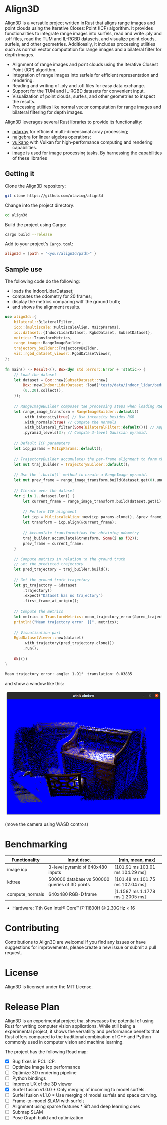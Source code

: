 # Align3D

Align3D is a versatile project written in Rust that aligns range images and point clouds using the Iterative Closest Point (ICP) algorithm.
It provides functionalities to integrate range images into surfels, read and write .ply and .off files, read the TUM and IL-RGBD datasets, and visualize point clouds, surfels, and other geometries. 
Additionally, it includes processing utilities such as normal vector computation for range images and a bilateral filter for depth images.

* Alignment of range images and point clouds using the Iterative Closest Point (ICP) algorithm.
* Integration of range images into surfels for efficient representation and rendering.
* Reading and writing of .ply and .off files for easy data exchange.
* Support for the TUM and IL-RGBD datasets for convenient input.
* Visualization of point clouds, surfels, and other geometries to inspect the results.
* Processing utilities like normal vector computation for range images and bilateral filtering for depth images.

Align3D leverages several Rust libraries to provide its functionality:

* [ndarray](https://github.com/rust-ndarray/ndarray) for efficient multi-dimensional array processing;
* [nalgebra](https://nalgebra.org/) for linear algebra operations;
* [vulkano](https://vulkano.rs/) with Vulkan for high-performance computing and rendering capabilities.
* [image](https://github.com/image-rs/image) is used for image processing tasks. By harnessing the capabilities of these libraries

## Getting it

Clone the Align3D repository:

```bash
git clone https://github.com/otaviog/align3d
```
Change into the project directory:

```bash
cd align3d
```

Build the project using Cargo:

```bash
cargo build --release
```

Add to your project's `Cargo.toml`:

```toml
align3d = {path = "<your/align3d/path>" }
```

## Sample use

The following code do the following:

* loads the IndoorLidarDataset;
* computes the odometry for 20 frames;
* display the metrics comparing with the ground truth;
* and shows the alignment results.

```rust
use align3d::{
    bilateral::BilateralFilter,
    icp::{multiscale::MultiscaleAlign, MsIcpParams},
    io::dataset::{IndoorLidarDataset, RgbdDataset, SubsetDataset},
    metrics::TransformMetrics,
    range_image::RangeImageBuilder,
    trajectory_builder::TrajectoryBuilder,
    viz::rgbd_dataset_viewer::RgbdDatasetViewer,
};

fn main() -> Result<(), Box<dyn std::error::Error + 'static>> {
    // Load the dataset
    let dataset = Box::new(SubsetDataset::new(
        Box::new(IndoorLidarDataset::load("tests/data/indoor_lidar/bedroom")?),
        (0..20).collect(),
    ));

    // RangeImageBuilder composes the processing steps when loading RGB-D frames (or `RangeImage`).
    let range_image_transform = RangeImageBuilder::default()
        .with_intensity(true) // Use intensity besides RGB
        .with_normals(true) // Compute the normals
        .with_bilateral_filter(Some(BilateralFilter::default())) // Apply bilateral filter
        .pyramid_levels(3); // Compute 3-level Gaussian pyramid.

    // Default ICP parameters
    let icp_params = MsIcpParams::default();

    // TrajectoryBuilder accumulates the per-frame alignment to form the odometry of the camera poses.
    let mut traj_builder = TrajectoryBuilder::default();

    // Use the `.build()` method to create a RangeImage pyramid.
    let mut prev_frame = range_image_transform.build(dataset.get(0).unwrap());

    // Iterate over the dataset
    for i in 1..dataset.len() {
        let current_frame = range_image_transform.build(dataset.get(i).unwrap());
        
        // Perform ICP alignment
        let icp = MultiscaleAlign::new(icp_params.clone(), &prev_frame).unwrap();
        let transform = icp.align(&current_frame);

        // Accumulate transformations for obtaining odometry
        traj_builder.accumulate(&transform, Some(i as f32));
        prev_frame = current_frame;
    }

    // Compute metrics in relation to the ground truth
    // Get the predicted trajectory
    let pred_trajectory = traj_builder.build();
    
    // Get the ground truth trajectory
    let gt_trajectory = &dataset
        .trajectory()
        .expect("Dataset has no trajectory")
        .first_frame_at_origin();

    // Compute the metrics
    let metrics = TransformMetrics::mean_trajectory_error(&pred_trajectory, &gt_trajectory)?;
    println!("Mean trajectory error: {}", metrics);

    // Visualization part
    RgbdDatasetViewer::new(dataset)
        .with_trajectory(pred_trajectory.clone())
        .run();

    Ok(())
}

```

```txt
Mean trajectory error: angle: 1.91°, translation: 0.03885
```

and show a window like this:

![](resources/imgs/2023-04-07-16-26-03.png)

(move the camera using WASD controls)


# Benchmarking

| Functionality | Input desc.                                    |[min, mean, max]                 |
|---------------|------------------------------------------------|---------------------------------|
| image icp     | 3-level pyramid of 640x480 inputs              | [101.91 ms 103.01 ms 104.29 ms] |
| kdtree        | 500000 database vs 500000 queries of 3D points | [101.48 ms 101.75 ms 102.04 ms] |
| compute_normals | 640x480 RGB-D frame                          | [1.1587 ms 1.1778 ms 1.2005 ms] |

* Hardware: 11th Gen Intel® Core™ i7-11800H @ 2.30GHz × 16

# Contributing

Contributions to Align3D are welcome! If you find any issues or have suggestions for improvements, please create a new issue or submit a pull request.

# License

Align3D is licensed under the MIT License.

# Release Plan

Align3D is an experimental project that showcases the potential of using Rust for writing computer vision applications.
While still being a experimental project, it shows the versatility and performance benefits that Rust offers compared to the traditional combination of C++ and Python commonly used in computer vision and machine learning.

The project has the following Road map:

* [x] Bug fixes in PCL ICP.
* [ ] Optimize Image Icp performance
* [ ] Optimize 3D rendering pipeline
* [ ] Python bindings
* [ ] Improve UX of the 3D viewer
* [x] Surfel fusion v1.0.0
      * Only merging of incoming to model surfels.
* [ ] Surfel fusion v1.1.0
      * Use merging of model surfels and space carving.
* [ ] Frame-to-model SLAM with surfels
* [ ] Alignment using sparse features
      * Sift and deep learning ones
* [ ] Submap SLAM
* [ ] Pose Graph build and optimization

